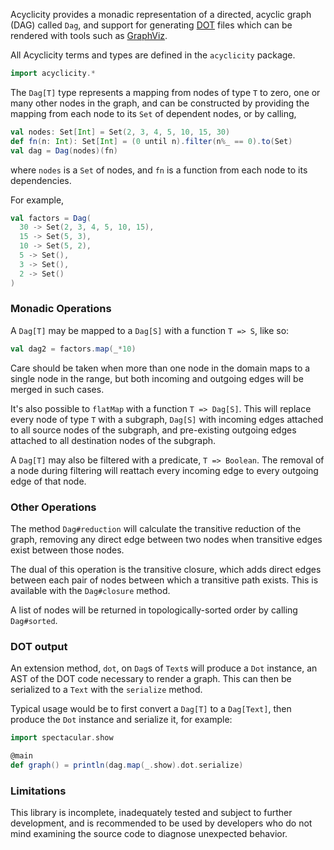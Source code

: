 Acyclicity provides a monadic representation of a directed, acyclic graph (DAG) called `Dag`, and support for
generating [DOT](https://bit.ly/3vFumLW) files which can be rendered with tools such as
[GraphViz](https://graphviz.org/).

All Acyclicity terms and types are defined in the `acyclicity` package.
```scala
import acyclicity.*
```

The `Dag[T]` type represents a mapping from nodes of type `T` to zero, one or many other nodes in the graph, and
can be constructed by providing the mapping from each node to its `Set` of dependent nodes, or by calling,
```scala
val nodes: Set[Int] = Set(2, 3, 4, 5, 10, 15, 30)
def fn(n: Int): Set[Int] = (0 until n).filter(n%_ == 0).to(Set)
val dag = Dag(nodes)(fn)
```
where `nodes` is a `Set` of nodes, and `fn` is a function from each node to its dependencies.

For example,
```scala
val factors = Dag(
  30 -> Set(2, 3, 4, 5, 10, 15),
  15 -> Set(5, 3),
  10 -> Set(5, 2),
  5 -> Set(),
  3 -> Set(),
  2 -> Set()
)
```

### Monadic Operations

A `Dag[T]` may be mapped to a `Dag[S]` with a function `T => S`, like so:
```scala
val dag2 = factors.map(_*10)
```

Care should be taken when more than one node in the domain maps to a single node in the range, but both incoming
and outgoing edges will be merged in such cases.

It's also possible to `flatMap` with a function `T => Dag[S]`. This will replace every node of type `T` with a
subgraph, `Dag[S]` with incoming edges attached to all source nodes of the subgraph, and pre-existing outgoing
edges attached to all destination nodes of the subgraph.

A `Dag[T]` may also be filtered with a predicate, `T => Boolean`. The removal of a node during filtering will
reattach every incoming edge to every outgoing edge of that node.

### Other Operations

The method `Dag#reduction` will calculate the transitive reduction of the graph, removing any direct edge
between two nodes when transitive edges exist between those nodes.

The dual of this operation is the transitive closure, which adds direct edges between each pair of nodes between
which a transitive path exists. This is available with the `Dag#closure` method.

A list of nodes will be returned in topologically-sorted order by calling `Dag#sorted`.

### DOT output

An extension method, `dot`, on `Dag`s of `Text`s will produce a `Dot` instance, an AST of the DOT code
necessary to render a graph. This can then be serialized to a `Text` with the `serialize` method.

Typical usage would be to first convert a `Dag[T]` to a `Dag[Text]`, then produce the `Dot` instance and
serialize it, for example:
```scala
import spectacular.show

@main
def graph() = println(dag.map(_.show).dot.serialize)
```

### Limitations

This library is incomplete, inadequately tested and subject to further development, and is recommended to be
used by developers who do not mind examining the source code to diagnose unexpected behavior.



